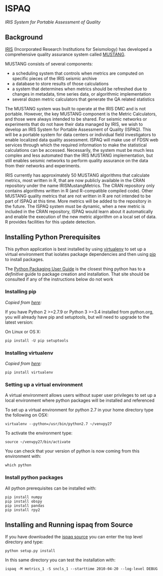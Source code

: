 # ISPAQ

*IRIS System for Portable Assessment of Quality*

## Background

[IRIS](http://www.iris.edu/hq/) (Incorporated Research Institutions for Seismology)
 has developed a comprehensive quality assurance system called
[MUSTANG](http://service.iris.edu/mustang/).

MUSTANG consists of several components:

 * a scheduling system that controls when metrics are computed on specific pieces of the IRIS seismic archive
 * a database to store results of those calculations
 * a system that determines when metrics should be refreshed due to changes in metadata, time series data, or algorithmic implementation
 * several dozen metric calculators that generate the QA related statistics

The MUSTANG system was built to operate at the IRIS DMC and is not portable. 
However, the key MUSTANG component is the Metric Calculators, and those were always
intended to be shared. For seismic networks or experiments that do not have their 
data managed by IRIS, we wish to develop an IRIS System for Portable Assessment of 
Quality (ISPAQ). This will be a portable system for data centers or individual 
field investigators to enable localized data quality assessment. ISPAQ will make
use of FDSN web services through which the required information to make the statistical 
calculations can be accessed. Necessarily, the system must be much less complex and 
less automated than the IRIS MUSTANG implementation, but still enables seismic networks
to perform quality assurance on the data from their networks and experiments.

IRIS currently has approximately 50 MUSTANG algorithms that calculate metrics, most 
written in R, that are now publicly available in the CRAN repository under the name 
IRISMustangMetrics. The CRAN repository only contains algorithms written in R 
(and R-compatible compiled code). Other MUSTANG quality metrics that are not written 
in R are not intended to be part of ISPAQ at this time. More metrics will be added 
to the repository in the future. The ISPAQ system must be dynamic, when a new metric 
is included in the CRAN repository, ISPAQ would learn about it automatically and 
enable the execution of the new metric algorithm on a local set of data. R provides 
facilities for this update detection.

## Installing Python Prerequisites

This python application is best installed by using
[virtualenv](https://python-packaging-user-guide.readthedocs.org/en/latest/projects/#virtualenv)
to set up a virtual environment that isolates package dependencies and then using
[pip](https://python-packaging-user-guide.readthedocs.org/en/latest/projects/#pip)
to install packages.

The
[Python Packaging User Guide](https://python-packaging-user-guide.readthedocs.org/en/latest/installing/)
is the closest thing python has to a *definitive* guide to package creation and installation.
That site should be consulted if any of the instructions below do not work

### Installing pip

*Copied from [here](https://python-packaging-user-guide.readthedocs.org/en/latest/installing/#install-pip-setuptools-and-wheel):*

If you have Python 2 >=2.7.9 or Python 3 >=3.4 installed from python.org, you will already have pip and setuptools, but will need to upgrade to the latest version:

On Linux or OS X:

```
pip install -U pip setuptools
```

### Installing virtualenv

*Copied from [here](https://python-packaging-user-guide.readthedocs.org/en/latest/installing/#optionally-create-a-virtual-environment):*

```
pip install virtualenv
```

### Setting up a virtual environment

A virtual environment allows users without super user privileges to set
up a local environment where python packages will be installed and referenced

To set up a virtual environment for python 2.7 in your home directory type
the following on OSX:

```
virtualenv --python=/usr/bin/python2.7 ~/venvpy27
```

To activate the environment type:

```
source ~/venvpy27/bin/activate
```

You can check that your version of python is now coming from this environment 
with:

```
which python
```

### Install python packages

All python prerequisites can be installed with:

```
pip install numpy
pip install obspy
pip install pandas
pip install rpy2
```

## Installing and Running ispaq from Source

If you have downloaded the [ispaq source](https://github.com/mazamascience/ispaq) you can
enter the top level directory and type:

```python setup.py install```

In this same directory you can test the installation with:

```ispaq -M metrics_1 -S sncls_1 --starttime 2010-04-20 --log-level DEBUG```

